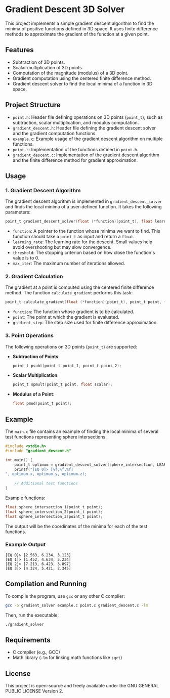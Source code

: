 
# Gradient Descent 3D Solver

This project implements a simple gradient descent algorithm to find the minima of positive functions defined in 3D space. It uses finite difference methods to approximate the gradient of the function at a given point.

## Features

- Subtraction of 3D points.
- Scalar multiplication of 3D points.
- Computation of the magnitude (modulus) of a 3D point.
- Gradient computation using the centered finite difference method.
- Gradient descent solver to find the local minima of a function in 3D space.

## Project Structure

- `point.h`: Header file defining operations on 3D points (`point_t`), such as subtraction, scalar multiplication, and modulus computation.
- `gradient_descent.h`: Header file defining the gradient descent solver and the gradient computation functions.
- `example.c`: Example usage of the gradient descent algorithm on multiple functions.
- `point.c`: Implementation of the functions defined in `point.h`.
- `gradient_descent.c`: Implementation of the gradient descent algorithm and the finite difference method for gradient approximation.

## Usage

### 1. Gradient Descent Algorithm

The gradient descent algorithm is implemented in `gradient_descent_solver` and finds the local minima of a user-defined function. It takes the following parameters:

```c
point_t gradient_descent_solver(float (*function)(point_t), float learning_rate, float threshold, int max_iter);
```

- `function`: A pointer to the function whose minima we want to find. This function should take a `point_t` as input and return a `float`.
- `learning_rate`: The learning rate for the descent. Small values help avoid overshooting but may slow convergence.
- `threshold`: The stopping criterion based on how close the function's value is to 0.
- `max_iter`: The maximum number of iterations allowed.

### 2. Gradient Calculation

The gradient at a point is computed using the centered finite difference method. The function `calculate_gradient` performs this task:

```c
point_t calculate_gradient(float (*function)(point_t), point_t point, float gradient_step);
```

- `function`: The function whose gradient is to be calculated.
- `point`: The point at which the gradient is evaluated.
- `gradient_step`: The step size used for finite difference approximation.

### 3. Point Operations

The following operations on 3D points (`point_t`) are supported:

- **Subtraction of Points**:
  ```c
  point_t psubt(point_t point_1, point_t point_2);
  ```
  
- **Scalar Multiplication**:
  ```c
  point_t spmult(point_t point, float scalar);
  ```

- **Modulus of a Point**:
  ```c
  float pmod(point_t point);
  ```

## Example

The `main.c` file contains an example of finding the local minima of several test functions representing sphere intersections.

```c
#include <stdio.h>
#include "gradient_descent.h"

int main() {
    point_t optimum = gradient_descent_solver(sphere_intersection, LEARNING_RATE, ACCURACY_THRESHOLD, SAMPLE_COUNT);
    printf("[EQ 0]> [%f,%f,%f] 
", optimum.x, optimum.y, optimum.z);
    
    // Additional test functions
}
```

Example functions:

```c
float sphere_intersection_1(point_t point);
float sphere_intersection_2(point_t point);
float sphere_intersection_3(point_t point);
```

The output will be the coordinates of the minima for each of the test functions.

### Example Output

```
[EQ 0]> [2.563, 6.234, 3.123]
[EQ 1]> [1.452, 4.634, 5.234]
[EQ 2]> [7.213, 6.423, 3.897]
[EQ 3]> [4.324, 5.421, 2.345]
```

## Compilation and Running

To compile the program, use `gcc` or any other C compiler:

```bash
gcc -o gradient_solver example.c point.c gradient_descent.c -lm
```

Then, run the executable:

```bash
./gradient_solver
```

## Requirements

- C compiler (e.g., GCC)
- Math library (`-lm` for linking math functions like `sqrt`)

## License

This project is open-source and freely available under the  GNU GENERAL PUBLIC LICENSE Version 2.
